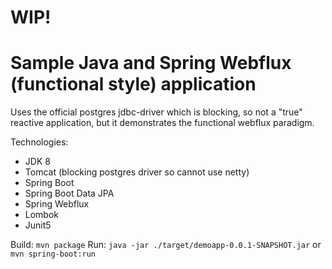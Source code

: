 # WIP!

# Sample Java and Spring Webflux (functional style) application

Uses the official postgres jdbc-driver which is blocking, so not a "true" reactive application, but it demonstrates the functional webflux paradigm.   

Technologies:
- JDK 8
- Tomcat (blocking postgres driver so cannot use netty)
- Spring Boot
- Spring Boot Data JPA
- Spring Webflux
- Lombok
- Junit5

Build: `mvn package`
Run: `java -jar ./target/demoapp-0.0.1-SNAPSHOT.jar` or `mvn spring-boot:run`